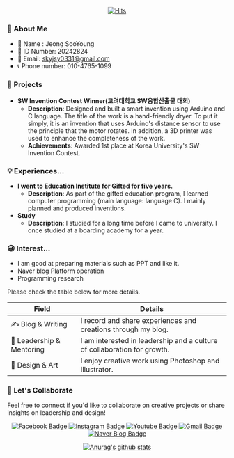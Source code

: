 <div align=center>
	
  [![Hits](https://hits.seeyoufarm.com/api/count/incr/badge.svg?url=https%3A%2F%2Fgithub.com%2Fsooowii)](https://hits.seeyoufarm.com) 
	
  </div>


### 🌟 About Me
- 👋 Name : Jeong SooYoung
- 🪪 ID Number: 20242824
- 📧 Email: skyjsy0331@gmail.com
- 📞 Phone number: 010-4765-1099

### 🚀 Projects
- **SW Invention Contest Winner(고려대학교 SW융합산출물 대회)**  
  - **Description**: Designed and built a smart invention using Arduino and C language. The title of the work is a hand-friendly dryer. To put it simply, it is an invention that uses Arduino's distance sensor to use the principle that the motor rotates. In addition, a 3D printer was used to enhance the completeness of the work.
  - **Achievements**: Awarded 1st place at Korea University's SW Invention Contest.

### 💡 Experiences...
- **I went to Education Institute for Gifted for five years.**
  - **Description**: As part of the gifted education program, I learned computer programming (main language: language C). I mainly planned and produced inventions.
- **Study**
  - **Description**: I studied for a long time before I came to university. I once studied at a boarding academy for a year.

### 😀 Interest...
- I am good at preparing materials such as PPT and like it.
- Naver blog Platform operation
- Programming research
 
Please check the table below for more details.


<div align="center">

| Field              | Details                                             | 
|------------------- |---------------------------------------------------- |
| ✍️ Blog & Writing  | I record and share experiences and creations through my blog. |
| 🤝 Leadership & Mentoring | I am interested in leadership and a culture of collaboration for growth. |
| 🎨 Design & Art    | I enjoy creative work using Photoshop and Illustrator. |

</div>


### 🤝 Let's Collaborate
Feel free to connect if you'd like to collaborate on creative projects or share insights on leadership and design!

</div>

 <div align=center>

[![Facebook Badge](https://img.shields.io/badge/-Facebook-1877f2?style=flat-square&logo=facebook&logoColor=white&link=https://www.facebook.com/profile.php?id=100019610951409)](https://www.facebook.com/profile.php?id=100019610951409) 
[![Instagram Badge](https://img.shields.io/badge/-Instagram-dd2a7b?style=flat-square&logo=instagram&logoColor=white&link=https://www.instagram.com/swim_1ng/)](https://www.instagram.com/swim_1ng/) 
[![Youtube Badge](https://img.shields.io/badge/Youtube-ff0000?style=flat-square&logo=youtube&link=https://youtube.com/channel/UCK-AnZDYWBG9wta0aNianHg?si=h00tSCoYE6ku7fue)](https://youtube.com/channel/UCK-AnZDYWBG9wta0aNianHg?si=h00tSCoYE6ku7fue)
[![Gmail Badge](https://img.shields.io/badge/-Gmail-d14836?style=flat-square&logo=Gmail&logoColor=white&link=mailto:snugyun01@gmail.com)](mailto:skyjsy0331@gmail.com)
[![Naver Blog Badge](https://img.shields.io/badge/Naver%20Blog-03C75A?style=flat-square&logo=Naver&logoColor=white&link=https://blog.naver.com/skyjsy0331)](https://blog.naver.com/skyjsy0331)



[![Anurag's github stats](https://github-readme-stats.vercel.app/api?username=sooowii)](https://github.com/anuraghazra/github-readme-stats)

<!--
**sooowii/sooowii** is a ✨ _special_ ✨ repository because its `README.md` (this file) appears on your GitHub profile.

Here are some ideas to get you started:

- 🔭 I’m currently working on ...
- 🌱 I’m currently learning ...
- 👯 I’m looking to collaborate on ...
- 🤔 I’m looking for help with ...
- 💬 Ask me about ...
- 📫 How to reach me: ...
- 😄 Pronouns: ...
- ⚡ Fun fact: ...
-->

